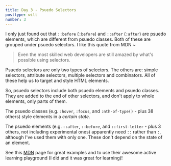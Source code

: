 ```yaml
---
title: Day 3 - Psuedo Selectors
posttype: wilt
number: 3
---
```


I only just found out that `::before` (`:before`) and `::after` (`:after`) are psuedo elements, which are different from psuedo classes. Both of these are grouped under psuedo selectors. I like this quote from MDN ~

> Even the most skilled web developers are still amazed by what's possible using selectors.

Psuedo selectors are only two types of selectors. The others are: simple selectors, attribute selectors, multiple selectors and combinators. All of these help us to target and style HTML elements.

So, psuedo selectors include both psuedo elements and psuedo classes. They are added to the end of other selectors, and don't apply to whole elements, only parts of them.

The psuedo classes (e.g. `:hover`, `:focus`, and `:nth-of-type()` - plus 38 others) style elements in a _certain state_.

The psuedo elements (e.g. `::after`, `::before`, and `::first-letter` - plus 3 others, not including experimental ones) apparently need `::` rather than `:`, although I've used them with only one. These don't depend on the state of an element.

See this [MDN](https://developer.mozilla.org/en-US/docs/Learn/CSS/Introduction_to_CSS/Pseudo-classes_and_pseudo-elements) page for great examples and to use their awesome active learning playground (I did and it was great for learning)!